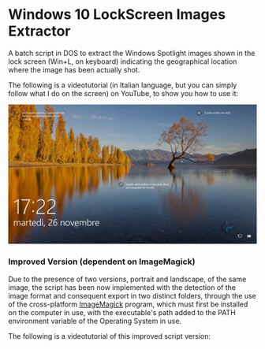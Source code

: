 # Windows 10 LockScreen Images Extractor
A batch script in DOS to extract the Windows Spotlight images shown in the lock screen (Win+L, on keyboard) indicating the geographical location where the image has been actually shot.

The following is a videotutorial (in Italian language, but you can simply follow what I do on the screen) on YouTube, to show you how to use it:

<a href="https://www.youtube.com/watch?v=Hke_vKd0oRA" target="_blank" title="Videotutorial on YouTube"><img src="https://raw.githubusercontent.com/ChemBioScripting/Windows-10-LockScreen-Images-Extractor/master/Where%20Are%20Windows%2010%20LockScreen%20Spotlight%20Images%20Saved_%20Watch%20Me%20and%20You'll%20Find%20Out!%20(BQ).jpg" alt="IMAGE ALT TEXT HERE" width="820" border="0" /></a>

### Improved Version (dependent on ImageMagick)

Due to the presence of two versions, portrait and landscape, of the same image, the script has been now implemented with the detection of the image format and consequent export in two distinct folders, through the use of the cross-platform [ImageMagick](https://imagemagick.org/script/download.php) program, which must first be installed on the computer in use, with the executable's path added to the PATH environment variable of the Operating System in use.

The following is a videotutorial of this improved script version:

